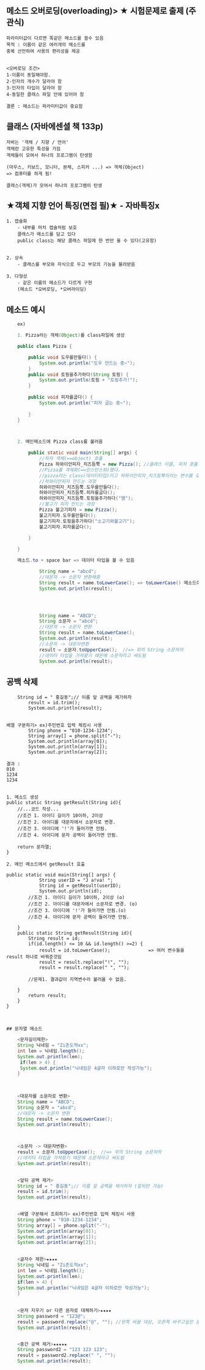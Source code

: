 ## 메소드 오버로딩(overloading)> ★ 시험문제로 출제 (주관식)

	파라미터값이 다르면 똑같은 메소드를 쓸수 있음
	목적 : 이름이 같은 여러개의 메소드를     
	중복 선언하여 사용의 편리성을 제공


	<오버로딩 조건>  
	1-이름이 동일해야함.
	2-인자의 개수가 달라야 함
	3-인자의 타입이 달라야 함
	4-동일한 클래스 파일 안에 있어야 함

	결론 : 메소드는 파라미터값이 중요함



## 클래스 (자바에센셜 책 133p)

	자바는 '객체 / 지향 / 언어'
	객체란 고유한 특성을 가짐
	객체들이 모여서 하나의 프로그램이 탄생함

	(마우스, 키보드, 모니터, 본체, 스피커 ...) => 객체(Object)
	=> 컴퓨터를 하게 됨!

	클래스(객체)가 모여서 하나의 프로그램이 탄생


## ★객체 지향 언어 특징(면접 필)★ - 자바특징x

	1. 캡슐화
		- 내부를 마치 캡슐처럼 보호
		클래스가 메소드를 담고 있다
		public class는 해당 클래스 파일에 한 번만 올 수 있다(고유함)


	2. 상속
		- 클래스를 부모와 자식으로 두고 부모의 기능을 물려받음

	3. 다형성
		- 같은 이름의 메소드가 다르게 구현
		(메소드 *오버로딩, *오버라이딩)



## 메소드 예시
```java	
	ex) 

	1. Pizza라는 객체(Object)를 class파일에 생성

	public class Pizza {

		public void 도우를만들다() {
			System.out.println("도우 만드는 중~");
		}
		public void 토핑을추가하다(String 토핑) {
			System.out.println(토핑 + "토핑추가!");
		}
		
		public void 피자를굽다() {
			System.out.println("피자 굽는 중~");
			
		}
	}



	2. 메인메소드에 Pizza class를 불러옴

		public static void main(String[] args) {
			//피자 객체(==object) 호출
			Pizza 하와이안피자_치즈듬뿍 = new Pizza(); //클래스 이름, 피자 호출함
			//Pizza를 객체화(==인스턴스화)했다.
			//pizza라는 class(데이터타입)이고 하와이안피자_치즈듬뿍이라는 변수를 갖게됨
			//하와이안피자 만드는 과정
			하와이안피자_치즈듬뿍.도우를만들다();
			하와이안피자_치즈듬뿍.피자를굽다();
			하와이안피자_치즈듬뿍.토핑을추가하다("햄");
			//불고기 피자 만드는 과정
			Pizza 불고기피자 = new Pizza();
			불고기피자.도우를만들다();
			불고기피자.토핑을추가하다("소고기와불고기");
			불고기피자.피자를굽다();
			
		}

	}

	메소드.to + space bar => 데이터 타입을 볼 수 있음

			String name = "abcd";
			//대문자 -> 소문자 변환해줌
			String result = name.toLowerCase(); => toLowerCase() 메소드이름
			System.out.println(result);




			String name = "ABCD";
			String 소문자 = "abcd";
			//대문자 -> 소문자 변환
			String result = name.toLowerCase();
			System.out.println(result);
			//소문자 -> 대문자변환
			result = 소문자.toUpperCase();  //=> 위의 String 소문자의
			//데이터 타입을 가져왔기 때문에 소문자라고 써도됨
			System.out.println(result);   

```
## 공백 삭제
		String id = " 홍길동";// 이름 앞 공백을 제가하자
			result = id.trim();
			System.out.println(result);
				

	배열 구분하기> ex)주민번호 입력 체킹시 사용
			String phone = "010-1234-1234";
			String array[] = phone.split("-");
			System.out.println(array[0]);
			System.out.println(array[1]);
			System.out.println(array[2]);

	결과 : 
	010
	1234
	1234
			

	1. 메소드 생성
	public static String getResult(String id){
		//...코드 작성...
		//조건 1. 아이디 길이가 10이하, 2이상
		//조건 2. 아이디를 대문자에서 소문자로 변경.
		//조건 3. 아이디에 '!'가 들어가면 안됨.
		//조건 4. 아이디에 문자 공백이 들어가면 안됨.

		return 문자열;
	}

	2. 메인 메소드에서 getResult 호출

	public static void main(String[] args) {
				String userID = "J a!va! ";
				String id = getResult(userID);
				System.out.println(id);
			//조건 1. 아이디 길이가 10이하, 2이상 (o)
			//조건 2. 아이디를 대문자에서 소문자로 변경. (o)
			//조건 3. 아이디에 '!'가 들어가면 안됨.(o)
			//조건 4. 아이디에 문자 공백이 들어가면 안됨.
			
		}
		public static String getResult(String id){
			String result = id;
			if(id.length() <= 10 && id.length() >=2) {
				result = id.toLowerCase();				=> 여러 변수들을 result 하나로 바꿔준것임
				result = result.replace("!", "");
				result = result.replace(" ", "");
			
			//문제1. 결과값이 지역변수라 불러올 수 없음. 
			
		}
			return result;
		}
	}



	## 문자열 메소드
	
```java
	<문자길이제한>	
	String 닉네임 = "Zi존도적xx";
	int len = 닉네임.length();
	System.out.println(len);
	 if(len > 4) {
	 System.out.println("닉네임은 4글자 이하로만 작성가능");
	}
			

	
	<대문자를 소문자로 변환>
	String name = "ABCD";
	String 소문자 = "abcd";
	//대문자 -> 소문자 변환
	String result = name.toLowerCase();
	System.out.println(result);



	<소문자 -> 대문자변환>
	result = 소문자.toUpperCase();  //=> 위의 String 소문자의
	//데이터 타입을 가져왔기 때문에 소문자라고 써도됨
	System.out.println(result);
			

	<앞뒤 공백 제거>
	String id = " 홍길동";// 이름 앞 공백을 제거하자 (앞뒤만 가능)
	result = id.trim();
	System.out.println(result);
			

	<배열 구분해서 조회하기> ex)주민번호 입력 체킹시 사용
	String phone = "010-1234-1234";
	String array[] = phone.split("-");
	System.out.println(array[0]);
	System.out.println(array[1]);
	System.out.println(array[2]);
			

	<글자수 제한>★★★★
	String 닉네임 = "Zi존도적xx";
	int len = 닉네임.length();
	System.out.println(len);
	if(len > 4) {
	System.out.println("닉네임은 4글자 이하로만 작성가능");
	}
			
			
	<문자 지우기 or 다른 문자로 대체하기>★★★★
	String password = "123@";
	result = password.replace("@", ""); //왼쪽 바꿀 대상, 오른쪽 바꾸고싶은 문자
	System.out.println(result);


	<중간 공백 제거>★★★★★ 
	String password2 = "123 123 123";
	result = password2.replace(" ", "");
	System.out.println(result);

